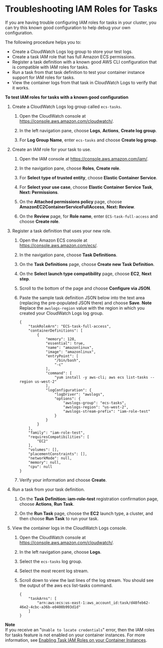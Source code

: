 # Troubleshooting IAM Roles for Tasks<a name="troubleshoot-task-iam-roles"></a>

If you are having trouble configuring IAM roles for tasks in your cluster, you can try this known good configuration to help debug your own configuration\.

The following procedure helps you to:
+ Create a CloudWatch Logs log group to store your test logs\.
+ Create a task IAM role that has full Amazon ECS permissions\.
+ Register a task definition with a known good AWS CLI configuration that is compatible with IAM roles for tasks\.
+ Run a task from that task definition to test your container instance support for IAM roles for tasks\.
+ View the container logs from that task in CloudWatch Logs to verify that it works\.

**To test IAM roles for tasks with a known good configuration**

1. Create a CloudWatch Logs log group called `ecs-tasks`\.

   1. Open the CloudWatch console at [https://console\.aws\.amazon\.com/cloudwatch/](https://console.aws.amazon.com/cloudwatch/)\.

   1. In the left navigation pane, choose **Logs**, **Actions**, **Create log group**\.

   1. For **Log Group Name**, enter `ecs-tasks` and choose **Create log group**\.

1. Create an IAM role for your task to use\.

   1. Open the IAM console at [https://console\.aws\.amazon\.com/iam/](https://console.aws.amazon.com/iam/)\.

   1. In the navigation pane, choose **Roles**, **Create role**\. 

   1. For **Select type of trusted entity**, choose **Elastic Container Service**\.

   1. For **Select your use case**, choose **Elastic Container Service Task**, **Next: Permissions**\.

   1. On the **Attached permissions policy** page, choose **AmazonEC2ContainerServiceFullAccess**, **Next: Review**\.

   1. On the **Review** page, for **Role name**, enter `ECS-task-full-access` and choose **Create role**\.

1. Register a task definition that uses your new role\.

   1. Open the Amazon ECS console at [https://console\.aws\.amazon\.com/ecs/](https://console.aws.amazon.com/ecs/)\.

   1. In the navigation pane, choose **Task Definitions**\.

   1. On the **Task Definitions** page, choose **Create new Task Definition**\.

   1. On the **Select launch type compatibility** page, choose **EC2**, **Next step**\.

   1. Scroll to the bottom of the page and choose **Configure via JSON**\.

   1. Paste the sample task definition JSON below into the text area \(replacing the pre\-populated JSON there\) and choose **Save**\.
**Note**  
Replace the `awslogs-region` value with the region in which you created your CloudWatch Logs log group\.

      ```
      {
          "taskRoleArn": "ECS-task-full-access",
          "containerDefinitions": [
              {
                  "memory": 128,
                  "essential": true,
                  "name": "amazonlinux",
                  "image": "amazonlinux",
                  "entryPoint": [
                      "/bin/bash",
                      "-c"
                  ],
                  "command": [
                      "yum install -y aws-cli; aws ecs list-tasks --region us-west-2"
                  ],
                  "logConfiguration": {
                      "logDriver": "awslogs",
                      "options": {
                          "awslogs-group": "ecs-tasks",
                          "awslogs-region": "us-west-2",
                          "awslogs-stream-prefix": "iam-role-test"
                      }
                  }
              }
          ],
          "family": "iam-role-test",
          "requiresCompatibilities": [
              "EC2"
          ],
          "volumes": [],
          "placementConstraints": [],
          "networkMode": null,
          "memory": null,
          "cpu": null
      }
      ```

   1. Verify your information and choose **Create**\.

1. Run a task from your task definition\.

   1. On the **Task Definition: iam\-role\-test** registration confirmation page, choose **Actions**, **Run Task**\.

   1. On the **Run Task** page, choose the **EC2** launch type, a cluster, and then choose **Run Task** to run your task\.

1. View the container logs in the CloudWatch Logs console\.

   1. Open the CloudWatch console at [https://console\.aws\.amazon\.com/cloudwatch/](https://console.aws.amazon.com/cloudwatch/)\.

   1. In the left navigation pane, choose **Logs**\.

   1. Select the `ecs-tasks` log group\.

   1. Select the most recent log stream\.

   1. Scroll down to view the last lines of the log stream\. You should see the output of the aws ecs list\-tasks command\.

      ```
      {
          "taskArns": [
              "arn:aws:ecs:us-east-1:aws_account_id:task/d48feb62-46e2-4cbc-a36b-e0400b993d1d"
          ]
      }
      ```
**Note**  
If you receive an "`Unable to locate credentials`" error, then the IAM roles for tasks feature is not enabled on your container instances\. For more information, see [Enabling Task IAM Roles on your Container Instances](task-iam-roles.md#enable_task_iam_roles)\.